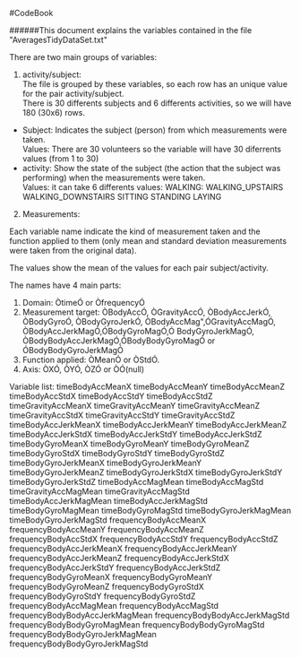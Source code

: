 

#CodeBook

######This document explains the variables contained in the file "AveragesTidyDataSet.txt"

There are two main groups of variables:

1. activity/subject:  
The file is grouped by these variables, so each row has an unique value for the pair activity/subject.  
There is 30 differents subjects and 6 differents activities, so we will have 180 (30x6) rows.  
  * Subject: Indicates the subject (person) from which measurements were taken.  
      Values: There are 30 volunteers so the variable will have 30 diferrents values (from 1 to 30)  
  * activity: Show the state of the subject (the action that the subject was performing) when the measurements were taken.  
      Values: it can take 6 differents values:
WALKING: 
WALKING_UPSTAIRS
WALKING_DOWNSTAIRS
SITTING
STANDING
LAYING
2. Measurements:

Each variable name indicate the kind of measurement taken and the function applied to them (only mean and standard deviation measurements were taken from the original data). 

The values show the mean of the values for each pair subject/activity.

The names have 4 main parts:
1. Domain: ÒtimeÓ or ÒfrequencyÓ
2. Measurement target: ÒBodyAccÓ, ÒGravityAccÓ, ÒBodyAccJerkÓ, ÒBodyGyroÓ, ÒBodyGyroJerkÓ, ÒBodyAccMag",ÓGravityAccMagÓ, ÒBodyAccJerkMagÓ,ÓBodyGyroMagÓ,Ó BodyGyroJerkMagÓ, ÒBodyBodyAccJerkMagÓ,ÓBodyBodyGyroMagÓ or ÓBodyBodyGyroJerkMagÓ
3. Function applied: ÒMeanÓ or ÒStdÓ.
4. Axis: ÒXÓ, ÒYÓ, ÒZÓ or ÒÓ(null)

Variable list:
timeBodyAccMeanX
timeBodyAccMeanY
timeBodyAccMeanZ
timeBodyAccStdX
timeBodyAccStdY
timeBodyAccStdZ
timeGravityAccMeanX
timeGravityAccMeanY
timeGravityAccMeanZ
timeGravityAccStdX
timeGravityAccStdY
timeGravityAccStdZ
timeBodyAccJerkMeanX
timeBodyAccJerkMeanY
timeBodyAccJerkMeanZ
timeBodyAccJerkStdX
timeBodyAccJerkStdY
timeBodyAccJerkStdZ
timeBodyGyroMeanX
timeBodyGyroMeanY
timeBodyGyroMeanZ
timeBodyGyroStdX
timeBodyGyroStdY
timeBodyGyroStdZ
timeBodyGyroJerkMeanX
timeBodyGyroJerkMeanY
timeBodyGyroJerkMeanZ
timeBodyGyroJerkStdX
timeBodyGyroJerkStdY
timeBodyGyroJerkStdZ
timeBodyAccMagMean
timeBodyAccMagStd
timeGravityAccMagMean
timeGravityAccMagStd
timeBodyAccJerkMagMean
timeBodyAccJerkMagStd
timeBodyGyroMagMean
timeBodyGyroMagStd
timeBodyGyroJerkMagMean
timeBodyGyroJerkMagStd
frequencyBodyAccMeanX
frequencyBodyAccMeanY
frequencyBodyAccMeanZ
frequencyBodyAccStdX
frequencyBodyAccStdY
frequencyBodyAccStdZ
frequencyBodyAccJerkMeanX
frequencyBodyAccJerkMeanY
frequencyBodyAccJerkMeanZ
frequencyBodyAccJerkStdX
frequencyBodyAccJerkStdY
frequencyBodyAccJerkStdZ
frequencyBodyGyroMeanX
frequencyBodyGyroMeanY
frequencyBodyGyroMeanZ
frequencyBodyGyroStdX
frequencyBodyGyroStdY
frequencyBodyGyroStdZ
frequencyBodyAccMagMean
frequencyBodyAccMagStd
frequencyBodyBodyAccJerkMagMean
frequencyBodyBodyAccJerkMagStd
frequencyBodyBodyGyroMagMean
frequencyBodyBodyGyroMagStd
frequencyBodyBodyGyroJerkMagMean
frequencyBodyBodyGyroJerkMagStd



